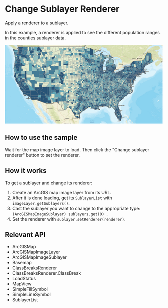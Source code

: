# Change Sublayer Renderer

Apply a renderer to a sublayer.

In this example, a renderer is applied to see the different population ranges in the counties sublayer data.

![](ChangeSublayerRenderer.png)

## How to use the sample

Wait for the map image layer to load. Then click the "Change sublayer renderer" button to set the renderer.

## How it works

To get a sublayer and change its renderer:

1.  Create an ArcGIS map image layer from its URL.
2.  After it is done loading, get its `SublayerList` with `imageLayer.getSublayers()`.
3.  Cast the sublayer you want to change to the appropriate type: `(ArcGISMapImageSublayer) sublayers.get(0)
  `.
4.  Set the renderer with `sublayer.setRenderer(renderer)`.

## Relevant API

*   ArcGISMap
*   ArcGISMapImageLayer
*   ArcGISMapImageSublayer
*   Basemap
*   ClassBreaksRenderer
*   ClassBreaksRenderer.ClassBreak
*   LoadStatus
*   MapView
*   SimpleFillSymbol
*   SimpleLineSymbol
*   SublayerList

